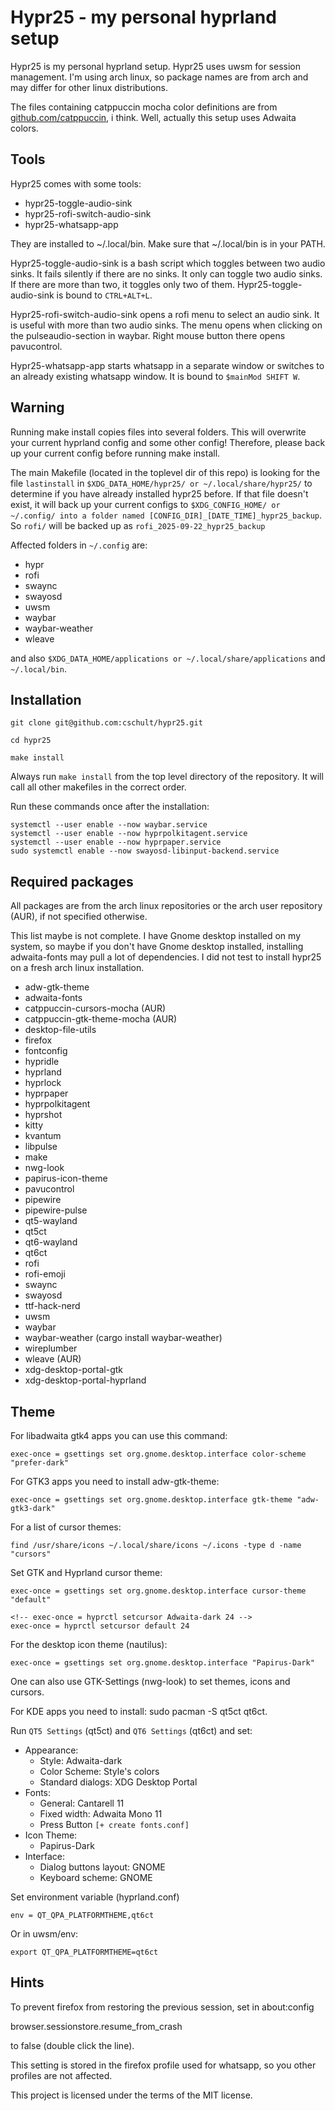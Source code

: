 # Hypr25 - my personal hyprland setup

Hypr25 is my personal hyprland setup.
Hypr25 uses uwsm for session management. I'm using arch linux, so package names
are from arch and may differ for other linux distributions.

The files containing catppuccin mocha color definitions are from
[github.com/catppuccin](https://github.com/catppuccin/), i think.
Well, actually this setup uses Adwaita colors.

## Tools

Hypr25 comes with some tools:

- hypr25-toggle-audio-sink
- hypr25-rofi-switch-audio-sink
- hypr25-whatsapp-app

They are installed to ~/.local/bin. Make sure that ~/.local/bin is in your PATH.

Hypr25-toggle-audio-sink is a bash script which toggles between two
audio sinks. It fails silently if there are no sinks. It only
can toggle two audio sinks. If there are more than two, it toggles
only two of them. Hypr25-toggle-audio-sink is bound to `CTRL+ALT+L`.

Hypr25-rofi-switch-audio-sink opens a rofi menu to select an audio sink.
It is useful with more than two audio sinks.
The menu opens when clicking on the pulseaudio-section in waybar.
Right mouse button there opens pavucontrol.

Hypr25-whatsapp-app starts whatsapp in a separate window or switches
to an already existing whatsapp window. It is bound to `$mainMod SHIFT W`.

## Warning

Running make install copies files into several folders. This will overwrite your
current hyprland config and some other config! Therefore, please back up your
current config before running make install.

The main Makefile (located in the toplevel dir of this repo) is looking for the
file `lastinstall` in `$XDG_DATA_HOME/hypr25/ or ~/.local/share/hypr25/` to
determine if you have already installed hypr25 before. If that file doesn't exist,
it will back up your current configs to `$XDG_CONFIG_HOME/ or ~/.config/ into
a folder named [CONFIG_DIR]_[DATE_TIME]_hypr25_backup`. So `rofi/` will be
backed up as `rofi_2025-09-22_hypr25_backup`

Affected folders in `~/.config` are:

- hypr
- rofi
- swaync
- swayosd
- uwsm
- waybar
- waybar-weather
- wleave

and also `$XDG_DATA_HOME/applications or ~/.local/share/applications` and `~/.local/bin`.

## Installation

    git clone git@github.com:cschult/hypr25.git

    cd hypr25

    make install

Always run `make install` from the top level directory of the repository. It will
call all other makefiles in the correct order.

Run these commands once after the installation:

    systemctl --user enable --now waybar.service
    systemctl --user enable --now hyprpolkitagent.service
    systemctl --user enable --now hyprpaper.service
    sudo systemctl enable --now swayosd-libinput-backend.service

## Required packages

All packages are from the arch linux repositories or the arch user
repository (AUR), if not specified otherwise.

This list maybe is not complete. I have Gnome desktop installed on my system,
so maybe if you don't have Gnome desktop installed, installing adwaita-fonts
may pull a lot of dependencies. I did not test to install hypr25 on a fresh
arch linux installation.

- adw-gtk-theme
- adwaita-fonts
- catppuccin-cursors-mocha (AUR)
- catppuccin-gtk-theme-mocha (AUR)
- desktop-file-utils
- firefox
- fontconfig
- hypridle
- hyprland
- hyprlock
- hyprpaper
- hyprpolkitagent
- hyprshot
- kitty
- kvantum
- libpulse
- make
- nwg-look
- papirus-icon-theme
- pavucontrol
- pipewire
- pipewire-pulse
- qt5-wayland
- qt5ct
- qt6-wayland
- qt6ct
- rofi
- rofi-emoji
- swaync
- swayosd
- ttf-hack-nerd
- uwsm
- waybar
- waybar-weather (cargo install waybar-weather)
- wireplumber
- wleave (AUR)
- xdg-desktop-portal-gtk
- xdg-desktop-portal-hyprland

## Theme

For libadwaita gtk4 apps you can use this command:

    exec-once = gsettings set org.gnome.desktop.interface color-scheme "prefer-dark"

For GTK3 apps you need to install adw-gtk-theme:

    exec-once = gsettings set org.gnome.desktop.interface gtk-theme "adw-gtk3-dark"

For a list of cursor themes:

    find /usr/share/icons ~/.local/share/icons ~/.icons -type d -name "cursors"

Set GTK and Hyprland cursor theme:

    exec-once = gsettings set org.gnome.desktop.interface cursor-theme "default"

    <!-- exec-once = hyprctl setcursor Adwaita-dark 24 -->
    exec-once = hyprctl setcursor default 24

For the desktop icon theme (nautilus):

    exec-once = gsettings set org.gnome.desktop.interface "Papirus-Dark"

One can also use GTK-Settings (nwg-look) to set themes, icons and cursors.

For KDE apps you need to install: sudo pacman -S qt5ct qt6ct.

Run `QT5 Settings` (qt5ct) and `QT6 Settings` (qt6ct) and set:

- Appearance:
  - Style: Adwaita-dark
  - Color Scheme: Style's colors
  - Standard dialogs: XDG Desktop Portal
- Fonts:
  - General: Cantarell 11
  - Fixed width: Adwaita Mono 11
  - Press Button `[+ create fonts.conf]`
- Icon Theme:
  - Papirus-Dark
- Interface:
  - Dialog buttons layout: GNOME
  - Keyboard scheme: GNOME

Set environment variable (hyprland.conf)

    env = QT_QPA_PLATFORMTHEME,qt6ct

Or in uwsm/env:

    export QT_QPA_PLATFORMTHEME=qt6ct

## Hints

To prevent firefox from restoring the previous session, set in about:config

browser.sessionstore.resume_from_crash

to false (double click the line).

This setting is stored in the firefox profile used for whatsapp, so you other
profiles are not affected.

This project is licensed under the terms of the MIT license.
